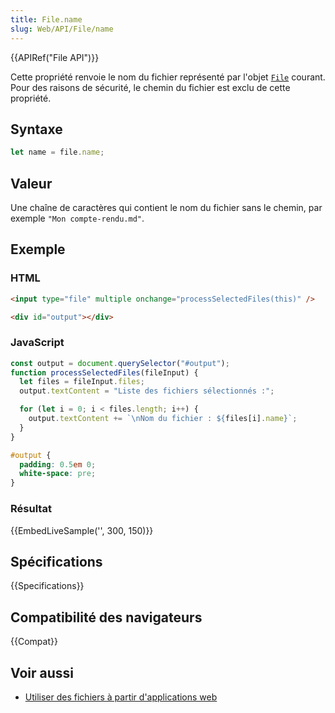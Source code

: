 ```yaml
---
title: File.name
slug: Web/API/File/name
---
```


{{APIRef("File API")}}

Cette propriété renvoie le nom du fichier représenté par l'objet [`File`](/fr/docs/Web/API/File) courant. Pour des raisons de sécurité, le chemin du fichier est exclu de cette propriété.

## Syntaxe

```js
let name = file.name;
```

## Valeur

Une chaîne de caractères qui contient le nom du fichier sans le chemin, par exemple `"Mon compte-rendu.md"`.

## Exemple

### HTML

```html
<input type="file" multiple onchange="processSelectedFiles(this)" />

<div id="output"></div>
```

### JavaScript

```js
const output = document.querySelector("#output");
function processSelectedFiles(fileInput) {
  let files = fileInput.files;
  output.textContent = "Liste des fichiers sélectionnés :";

  for (let i = 0; i < files.length; i++) {
    output.textContent += `\nNom du fichier : ${files[i].name}`;
  }
}
```

```css hidden
#output {
  padding: 0.5em 0;
  white-space: pre;
}
```

### Résultat

{{EmbedLiveSample('', 300, 150)}}

## Spécifications

{{Specifications}}

## Compatibilité des navigateurs

{{Compat}}

## Voir aussi

- [Utiliser des fichiers à partir d'applications web](/fr/docs/Web/API/File/Using_files_from_web_applications)
